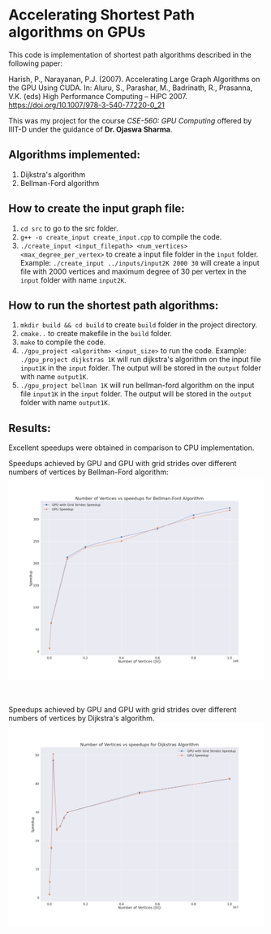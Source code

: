 # Accelerating Shortest Path algorithms on GPUs

This code is implementation of shortest path algorithms described in the following paper:

Harish, P., Narayanan, P.J. (2007). Accelerating Large Graph Algorithms on the GPU Using CUDA. In: Aluru, S., Parashar, M., Badrinath, R., Prasanna, V.K. (eds) High Performance Computing – HiPC 2007. https://doi.org/10.1007/978-3-540-77220-0_21

This was my project for the course *CSE-560: GPU Computing* offered by IIIT-D under the guidance of **Dr. Ojaswa Sharma**.

## Algorithms implemented:

1. Dijkstra's algorithm
2. Bellman-Ford algorithm

## How to create the input graph file:

1. ```cd src``` to go to the src folder.
2. ```g++ -o create_input create_input.cpp``` to compile the code.
3. ```./create_input <input_filepath> <num_vertices> <max_degree_per_vertex>``` to create a input file folder in the ```input``` folder. Example: ```./create_input ../inputs/input2K 2000 30``` will create a input file with 2000 vertices and maximum degree of 30 per vertex in the ```input``` folder with name ```input2K```.

## How to run the shortest path algorithms:

1. ```mkdir build && cd build``` to create ```build``` folder in the project directory.
2. ```cmake..``` to create makefile in the ```build``` folder.
3. ```make``` to compile the code.
4. ```./gpu_project <algorithm> <input_size>``` to run the code. Example: ```./gpu_project dijkstras 1K``` will run dijkstra's algorithm on the input file ```input1K``` in the ```input``` folder. The output will be stored in the ```output``` folder with name ```output1K```. 
5. ```./gpu_project bellman 1K``` will run bellman-ford algorithm on the input file ```input1K``` in the ```input``` folder. The output will be stored in the ```output``` folder with name ```output1K```.

## Results:

Excellent speedups were obtained in comparison to CPU implementation.

Speedups achieved by GPU and GPU with grid strides over different numbers of vertices by Bellman-Ford algorithm:
![](https://github.com/aaryapatel007/shortest-path-gpu/blob/main/images/speedups_bellman.png)

<br>

Speedups achieved by GPU and GPU with grid strides over different numbers of vertices by Dijkstra's algorithm.
![](https://github.com/aaryapatel007/shortest-path-gpu/blob/main/images/speedups_dijkstras.png)
